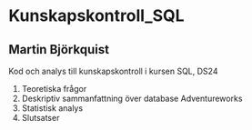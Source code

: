 # Kunskapskontroll_SQL
## Martin Björkquist
Kod och analys till kunskapskontroll i kursen SQL, DS24
1. Teoretiska frågor
2. Deskriptiv sammanfattning över database Adventureworks
3. Statistisk analys
4. Slutsatser
